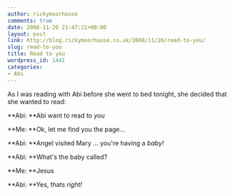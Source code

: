 ```yaml
---
author: rickymoorhouse
comments: true
date: 2008-11-26 21:47:21+00:00
layout: post
link: http://blog.rickymoorhouse.co.uk/2008/11/26/read-to-you/
slug: read-to-you
title: Read to you
wordpress_id: 1441
categories:
- Abi
---
```


As I was reading with Abi before she went to bed tonight, she decided that she wanted to read:





**Abi: **Abi want to read to _you_  

**Me: **Ok, let me find you the page...  

**Abi: **Angel visited Mary ... you're having a _baby!_  

**Abi: **What's the baby called?  

**Me: **Jesus  

**Abi: **Yes, thats _right!_  



